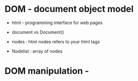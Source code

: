 # DOM - document object model

- html - programming interface for web pages

- document vs Document()

- nodes : html nodes refers to your html tags 
- Nodelist : array of nodes


# DOM manipulation -
